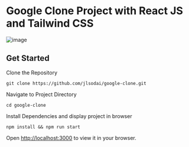 # Google Clone Project with React JS and Tailwind CSS

![image](https://user-images.githubusercontent.com/10335555/158006070-9b1c772b-7e0e-4baf-95c1-e97efd4785e3.png)

## Get Started

Clone the Repository

```git clone https://github.com/jlsodai/google-clone.git```

Navigate to Project Directory

```cd google-clone```

Install Dependencies and display project in browser

```npm install && npm run start```

Open [http://localhost:3000](http://localhost:3000) to view it in your browser.
